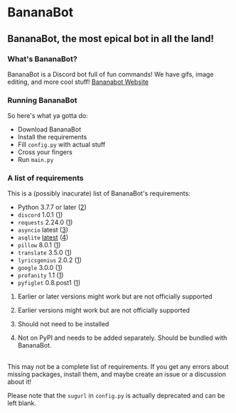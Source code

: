 
# BananaBot
## BananaBot, the most epical bot in all the land!

### What's BananaBot?
BananaBot is a Discord bot full of fun commands! We have gifs, image editing, and more cool stuff!
[Bananabot Website](https://bananabot.epizy.com "The BananaBot Webste")
### Running BananaBot
So here's what ya gotta do:
- Download BananaBot
- Install the requirements
- Fill `config.py` with actual stuff
- Cross your fingers
- Run `main.py`
### A list of requirements
This is a (possibly inacurate) list of BananaBot's requirements:
- Python 3.7.7 or later ([2](#2))
- `discord` 1.0.1 ([1](#1))
- `requests` 2.24.0 ([1](#1))
- `asyncio` latest ([3](#3))
- `asqlite` [latest](https://github.com/Rapptz/asqlite "asqlite") ([4](#4))
- `pillow` 8.0.1 ([1](#1))
- `translate` 3.5.0 ([1](#1))
- `lyricsgenius` 2.0.2 ([1](#1))
- `google` 3.0.0 ([1](#1))
- `profanity` 1.1 ([1](#1))
- `pyfiglet` 0.8.post1 ([1](#1))
<ol>
<li><p id="1">Earlier or later versions might work but are not officially supported
<li><p id="2">Earlier versions might work but are not officially supported
<li><p id="3">Should not need to be installed 
<li><p id="4">Not on PyPI and needs to be added separately. Should be bundled with BananaBot.
</ol>
<br>This may not be a complete list of requirements. If you get any errors about missing packages, install them, and maybe create an issue or a discussion about it!

Please note that the `sugurl` in `config.py` is actually deprecated and can be left blank.
